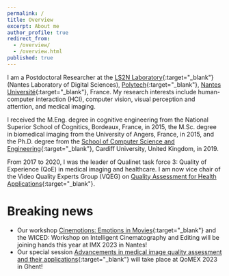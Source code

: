 ```yaml
---
permalink: /
title: Overview
excerpt: About me
author_profile: true
redirect_from:
  - /overview/
  - /overview.html
published: true
---
```

I am a Postdoctoral Researcher at the [LS2N Laboratory](https://www.ls2n.fr/?lang=en){:target="_blank"} (Nantes Laboratory of Digital Sciences), [Polytech](https://polytech.univ-nantes.fr/en){:target="_blank"}, [Nantes Université](https://www.english.univ-nantes.fr/){:target="_blank"}, France. My research interests include human-computer interaction (HCI), computer vision, visual perception and attention, and medical imaging.

I received the M.Eng. degree in cognitive engineering from the National Superior School of Cognitics, Bordeaux, France, in 2015, the M.Sc. degree in biomedical imaging from the University of Angers, France, in 2015, and the Ph.D. degree from the [School of Computer Science and Engineering](https://www.cardiff.ac.uk/computer-science){:target="_blank"}, Cardiff University, United Kingdom, in 2019.

From 2017 to 2020, I was the leader of Qualinet task force 3: Quality of Experience (QoE) in medical imaging and healthcare. I am now vice chair of the Video Quality Experts Group (VQEG) on [Quality Assessment for Health Applications](https://www.its.bldrdoc.gov/vqeg/projects/quality-assessment-for-health-applications-qah.aspx){:target="_blank"}.


Breaking news
======

* Our workshop [Cinemotions: Emotions in Movies](https://project.inria.fr/wicedxcinemotions2023/){:target="_blank"}  and the WICED: Workshop on Intelligent Cinematography and Editing will be joining hands this year at IMX 2023 in Nantes!
* Our special session [Advancements in medical image quality assessment and their applications]([https://sites.google.com/view/qomex2023/authors/accepted-special-sessions/ss1](https://sites.google.com/view/qomex2023/authors/special-sessions/ss1)){:target="_blank"} will take place at QoMEX 2023 in Ghent!
